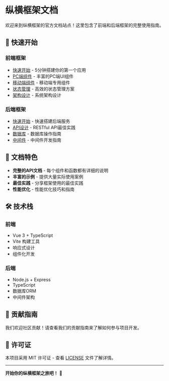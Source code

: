 # 纵横框架文档

欢迎来到纵横框架的官方文档站点！这里包含了前端和后端框架的完整使用指南。

## 🚀 快速开始

### 前端框架
- [快速开始](/zongheng-doc/frontend/guides/getting-started) - 5分钟搭建你的第一个应用
- [PC端组件](/zongheng-doc/frontend/components/pc/) - 丰富的PC端UI组件
- [移动端组件](/zongheng-doc/frontend/components/mobile/) - 移动端专用组件
- [状态管理](/zongheng-doc/frontend/guides/state-management) - 高效的状态管理方案
- [架构设计](/zongheng-doc/frontend/architecture/overview) - 系统架构设计

### 后端框架
- [快速开始](/zongheng-doc/backend/getting-started) - 快速搭建后端服务
- [API设计](/zongheng-doc/backend/api-design) - RESTful API最佳实践
- [数据库](/zongheng-doc/backend/database) - 数据库操作指南
- [中间件](/zongheng-doc/backend/middleware) - 中间件开发指南

## 📖 文档特色

- **完整的API文档** - 每个组件和函数都有详细的说明
- **丰富的示例** - 提供大量实际使用案例
- **最佳实践** - 分享框架使用的最佳实践
- **性能优化** - 性能优化技巧和指南

## 🛠️ 技术栈

### 前端
- Vue 3 + TypeScript
- Vite 构建工具
- 响应式设计
- 组件化开发

### 后端
- Node.js + Express
- TypeScript
- 数据库ORM
- 中间件架构

## 📝 贡献指南

我们欢迎社区贡献！请查看我们的贡献指南来了解如何参与项目开发。

## 📄 许可证

本项目采用 MIT 许可证 - 查看 [LICENSE](LICENSE) 文件了解详情。

---

**开始你的纵横框架之旅吧！** 🎉
